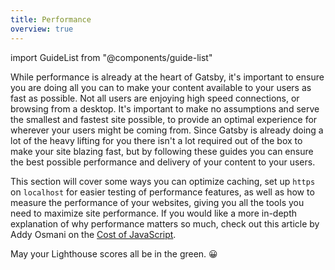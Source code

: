 ```yaml
---
title: Performance
overview: true
---
```


import GuideList from "@components/guide-list"

While performance is already at the heart of Gatsby, it's important to ensure you are doing all you can to make your content available to your users as fast as possible. Not all users are enjoying high speed connections, or browsing from a desktop. It's important to make no assumptions and serve the smallest and fastest site possible, to provide an optimal experience for wherever your users might be coming from. Since Gatsby is already doing a lot of the heavy lifting for you there isn't a lot required out of the box to make your site blazing fast, but by following these guides you can ensure the best possible performance and delivery of your content to your users.

This section will cover some ways you can optimize caching, set up `https` on `localhost` for easier testing of performance features, as well as how to measure the performance of your websites, giving you all the tools you need to maximize site performance. If you would like a more in-depth explanation of why performance matters so much, check out this article by Addy Osmani on the [Cost of JavaScript](https://v8.dev/blog/cost-of-javascript-2019).

May your Lighthouse scores all be in the green. 😀

<GuideList slug={props.slug} />

